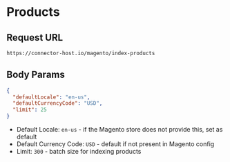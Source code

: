 # Products

## Request URL

```bash
https://connector-host.io/magento/index-products
```

## Body Params

```json
{
  "defaultLocale": "en-us",
  "defaultCurrencyCode": "USD",
  "limit": 25
}

```

- Default Locale: `en-us` - if the Magento store does not provide this, set as default
- Default Currency Code: `USD` - default if not present in Magento config
- Limit: `300` - batch size for indexing products